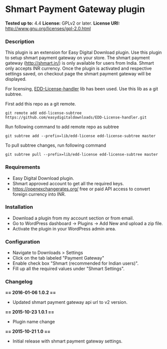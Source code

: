 # Shmart Payment Gateway plugin

**Tested up to:** 4.4
**License:** GPLv2 or later.
**License URI:** http://www.gnu.org/licenses/gpl-2.0.html


### Description

This plugin is an extension for Easy Digital Download plugin. Use this plugin to setup shmart payment gateway on your store. The shmart payment gateway (http://shmart.in/) is only available for users from India.
Shmart only accepts INR currency. Once the plugin is activated and respective settings saved, on checkout page the shmart payment gateway will be displayed.

For licensing, [EDD-License-handler](https://github.com/easydigitaldownloads/EDD-License-handler) lib has been used. Use this lib as a git subtree.

First add this repo as a git remote.

    git remote add edd-license-subtree https://github.com/easydigitaldownloads/EDD-License-handler.git

Run following command to add remote repo as subtree

    git subtree add --prefix=lib/edd-license edd-license-subtree master

To pull subtree changes, run following command

    git subtree pull --prefix=lib/edd-license edd-license-subtree master

### Requirements

* Easy Digital Download plugin.
* Shmart approved account to get all the required keys.
* https://openexchangerates.org/ free or paid API access to convert foreign currency into INR.

### Installation

 * Download a plugin from my account section or from email.
 * Go to WordPress dashboard -> Plugins -> Add New and upload a zip file.
 * Activate the plugin in your WordPress admin area.

### Configuration

 * Navigate to Downloads > Settings
 * Click on the tab labeled "Payment Gateway"
 * Enable check box "Shmart (recommended for Indian users)".
 * Fill up all the required values under "Shmart Settings".

### Changelog

**== 2016-01-06  1.0.2 ==**

* Updated shmart payment gateway api url to v2 version.

**== 2015-10-23  1.0.1 ==**

* Plugin name change

**== 2015-10-21  1.0 ==**

* Initial release with shmart payment gateway settings.